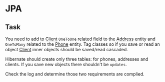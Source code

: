 # JPA

## Task
You need to add to [Client](src/main/java/ru/otus/crm/model/Client.java) `OneToOne` related field to the [Address](src/main/java/ru/otus/crm/model/Address.java) entity and `OneToMany` related to the [Phone](src/main/java/ru/otus/crm/model/Phone.java) entity.
Tag classes so if you save or read an object [Client](src/main/java/ru/otus/crm/model/Client.java) inner objects should be saved/read cascaded.

Hibernate should create only three tables: for phones, addresses and clients.
If you save new objects there shouldn't be `updates`. 

Check the log and determine those two requirements are complied.


